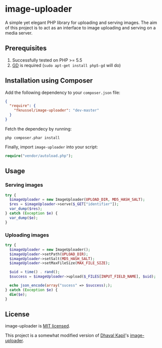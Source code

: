 # image-uploader

A simple yet elegant PHP library for uploading and serving images. The aim of this project is to act as an interface to image uploading and serving on a media server.

## Prerequisites

1. Successfully tested on PHP >= 5.5
2. [GD](http://php.net/manual/en/book.image.php) is required (`sudo apt-get install php5-gd` will do)

## Installation using Composer

Add the following dependency to your `composer.json` file:

```json
{
  "require": {
    "fknussel/image-uploader": "dev-master"
  }
}
```

Fetch the dependecy by running:

```
php composer.phar install
```

Finally, import `image-uploader` into your script:

```php
require("vendor/autoload.php");
```

## Usage

### Serving images

```php
try {
  $imageUploader = new ImageUploader(UPLOAD_DIR, MD5_HASH_SALT);
  $res = $imageUploader->serve($_GET["identifier"]);
  var_dump($res);
} catch (Exception $e) {
  var_dump($e);
}
```

### Uploading images

```php
try {
  $imageUploader = new ImageUploader();
  $imageUploader->setPath(UPLOAD_DIR);
  $imageUploader->setSalt(MD5_HASH_SALT);
  $imageUploader->setMaxFileSize(MAX_FILE_SIZE);

  $uid = time() . rand();
  $success = $imageUploader->upload($_FILES[INPUT_FIELD_NAME], $uid);

  echo json_encode(array("sucess" => $success););
} catch (Exception $e) {
  die($e);
}
```

## License

image-uploader is [MIT licensed](https://opensource.org/licenses/MIT).

This project is a somewhat modified version of [Dhaval Kapil](https://github.com/DhavalKapil)'s [image-uploader](https://github.com/DhavalKapil/image-uploader/).

